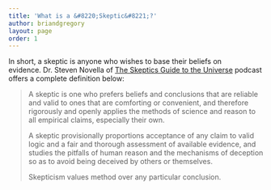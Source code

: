 ```yaml
---
title: 'What is a &#8220;Skeptic&#8221;?'
author: briandgregory
layout: page
order: 1
---
```

In short, a skeptic is anyone who wishes to base their beliefs on evidence. Dr. Steven Novella of [The Skeptics Guide to the Universe][1] podcast offers a complete definition below:

> A skeptic is one who prefers beliefs and conclusions that are reliable and valid to ones that are comforting or convenient, and therefore rigorously and openly applies the methods of science and reason to all empirical claims, especially their own.
> 
> A skeptic provisionally proportions acceptance of any claim to valid logic and a fair and thorough assessment of available evidence, and studies the pitfalls of human reason and the mechanisms of deception so as to avoid being deceived by others or themselves.
> 
> Skepticism values method over any particular conclusion.

 [1]: http://www.theskepticsguide.org/
